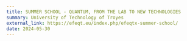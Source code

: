 ```yaml
---
title: SUMMER SCHOOL - QUANTUM, FROM THE LAB TO NEW TECHNOLOGIES
summary: University of Technology of Troyes 
external_link: https://efeqt.eu/index.php/efeqtx-summer-school/
date: 2024-05-30
---
```

